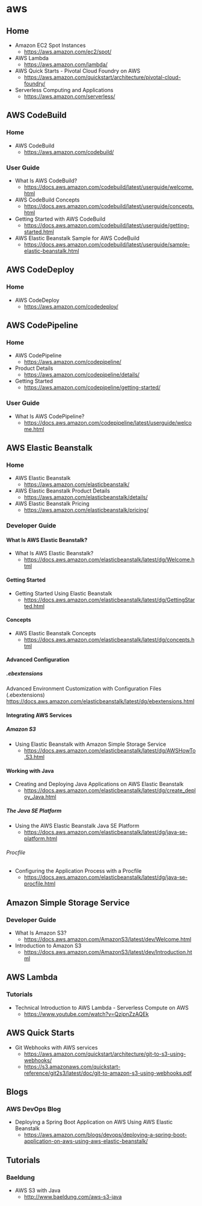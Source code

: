 # aws
## Home
* Amazon EC2 Spot Instances
  * https://aws.amazon.com/ec2/spot/
* AWS Lambda
  * https://aws.amazon.com/lambda/
* AWS Quick Starts - Pivotal Cloud Foundry on AWS
  * https://aws.amazon.com/quickstart/architecture/pivotal-cloud-foundry/
* Serverless Computing and Applications
  * https://aws.amazon.com/serverless/

## AWS CodeBuild
### Home
* AWS CodeBuild
  * https://aws.amazon.com/codebuild/

### User Guide
* What Is AWS CodeBuild?
  * https://docs.aws.amazon.com/codebuild/latest/userguide/welcome.html
* AWS CodeBuild Concepts
  * https://docs.aws.amazon.com/codebuild/latest/userguide/concepts.html
* Getting Started with AWS CodeBuild
  * https://docs.aws.amazon.com/codebuild/latest/userguide/getting-started.html
* AWS Elastic Beanstalk Sample for AWS CodeBuild
  * https://docs.aws.amazon.com/codebuild/latest/userguide/sample-elastic-beanstalk.html

## AWS CodeDeploy
### Home
* AWS CodeDeploy
  * https://aws.amazon.com/codedeploy/

## AWS CodePipeline
### Home
* AWS CodePipeline
  * https://aws.amazon.com/codepipeline/
* Product Details
  * https://aws.amazon.com/codepipeline/details/
* Getting Started
  * https://aws.amazon.com/codepipeline/getting-started/

### User Guide
* What Is AWS CodePipeline?
  * https://docs.aws.amazon.com/codepipeline/latest/userguide/welcome.html

## AWS Elastic Beanstalk
### Home
* AWS Elastic Beanstalk
  * https://aws.amazon.com/elasticbeanstalk/
* AWS Elastic Beanstalk Product Details
  * https://aws.amazon.com/elasticbeanstalk/details/
* AWS Elastic Beanstalk Pricing
  * https://aws.amazon.com/elasticbeanstalk/pricing/

### Developer Guide
#### What Is AWS Elastic Beanstalk?
* What Is AWS Elastic Beanstalk?
  * https://docs.aws.amazon.com/elasticbeanstalk/latest/dg/Welcome.html

#### Getting Started
* Getting Started Using Elastic Beanstalk
  * https://docs.aws.amazon.com/elasticbeanstalk/latest/dg/GettingStarted.html

#### Concepts
* AWS Elastic Beanstalk Concepts
  * https://docs.aws.amazon.com/elasticbeanstalk/latest/dg/concepts.html

#### Advanced Configuration
##### .ebextensions
Advanced Environment Customization with Configuration Files (.ebextensions)
https://docs.aws.amazon.com/elasticbeanstalk/latest/dg/ebextensions.html

#### Integrating AWS Services
##### Amazon S3
* Using Elastic Beanstalk with Amazon Simple Storage Service
  * https://docs.aws.amazon.com/elasticbeanstalk/latest/dg/AWSHowTo.S3.html

#### Working with Java
* Creating and Deploying Java Applications on AWS Elastic Beanstalk
  * https://docs.aws.amazon.com/elasticbeanstalk/latest/dg/create_deploy_Java.html

##### The Java SE Platform
* Using the AWS Elastic Beanstalk Java SE Platform
  * https://docs.aws.amazon.com/elasticbeanstalk/latest/dg/java-se-platform.html

###### Procfile
* Configuring the Application Process with a Procfile
  * https://docs.aws.amazon.com/elasticbeanstalk/latest/dg/java-se-procfile.html

## Amazon Simple Storage Service
### Developer Guide
* What Is Amazon S3?
  * https://docs.aws.amazon.com/AmazonS3/latest/dev/Welcome.html
* Introduction to Amazon S3
  * https://docs.aws.amazon.com/AmazonS3/latest/dev/Introduction.html

## AWS Lambda
### Tutorials
* Technical Introduction to AWS Lambda - Serverless Compute on AWS
  * https://www.youtube.com/watch?v=QzipnZzAQEk

## AWS Quick Starts
* Git Webhooks with AWS services
  * https://aws.amazon.com/quickstart/architecture/git-to-s3-using-webhooks/
  * https://s3.amazonaws.com/quickstart-reference/git2s3/latest/doc/git-to-amazon-s3-using-webhooks.pdf

## Blogs
### AWS DevOps Blog
* Deploying a Spring Boot Application on AWS Using AWS Elastic Beanstalk
  * https://aws.amazon.com/blogs/devops/deploying-a-spring-boot-application-on-aws-using-aws-elastic-beanstalk/

## Tutorials
### Baeldung
* AWS S3 with Java
  * http://www.baeldung.com/aws-s3-java
